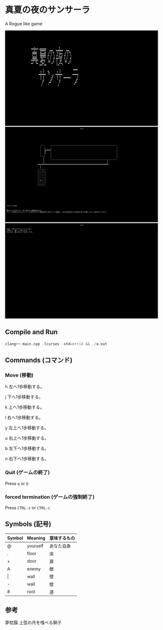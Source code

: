# 真夏の夜のサンサーラ
A Rogue like game

![プレイ画面1](https://github.com/Cassin01/rogue/blob/images/00.png)
![プレイ画面2](https://github.com/Cassin01/rogue/blob/images/02.png)
![プレイ画面3](https://github.com/Cassin01/rogue/blob/images/03.png)


## Compile and Run

```c++
clang++ main.cpp -lcurses -std=c++14 && ./a.out
```

## Commands (コマンド)
### Move (移動)

h 	左へ1歩移動する。

j 	下へ1歩移動する。

k 	上へ1歩移動する。

l 	右へ1歩移動する。

y 	左上へ1歩移動する。

u 	右上へ1歩移動する。

b 	左下へ1歩移動する。

n 	右下へ1歩移動する。


### Quit (ゲームの終了)
Press ``q`` or ``Q``

### forced termination (ゲームの強制終了)
Press ``CTRL-z`` or ``CTRL-c``

## Symbols (記号)
| Symbol | Meaning  |意味するもの |
|--------|----------|-----------|
| @      | yourself |あなた自身  |
| .      | floor    |床   |      
| +      | door     |扉|
| A      | enemy    |敵|
| \|     | wall     |壁|
| -      | wall     |壁|
| #      | root     |道|

## 参考
夢枕獏 上弦の月を喰べる獅子
